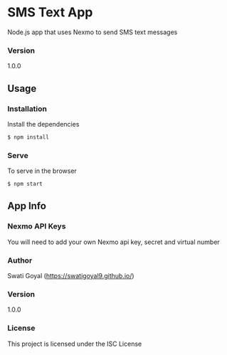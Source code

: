 # SMS Text App

Node.js app that uses Nexmo to send SMS text messages

### Version
1.0.0

## Usage

### Installation

Install the dependencies

```sh
$ npm install
```

### Serve
To serve in the browser

```sh
$ npm start
```

## App Info

### Nexmo API Keys
You will need to add your own Nexmo api key, secret and virtual number

### Author

Swati Goyal
(https://swatigoyal9.github.io/)

### Version

1.0.0

### License

This project is licensed under the ISC License
